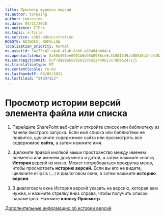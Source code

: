 ```yaml
---
title: Просмотр журнала версий
ms.author: toresing
author: tomresing
ms.date: 04/21/2020
ms.audience: ITPro
ms.topic: article
ms.service: o365-administration
ROBOTS: NOINDEX, NOFOLLOW
localization_priority: Normal
ms.assetid: 34c73c42-e4a0-41ab-8eb8-a834d4bb04c4
ms.openlocfilehash: 8a50b491ee0601b6d48b0986ce8c51081549ad80516b2fc9d52f1bf6e7c025cf
ms.sourcegitcommit: b5f7da89a650d2915dc652449623c78be6247175
ms.translationtype: MT
ms.contentlocale: ru-RU
ms.lasthandoff: 08/05/2021
ms.locfileid: "54037153"
---
```

# <a name="view-version-history-of-a-file-or-list-item"></a>Просмотр истории версий элемента файла или списка

1. Перейдите SharePoint веб-сайт и откройте список или библиотеку из панели быстрого запуска. Если имя списка или библиотеки не появится,  щелкните содержимое сайта или просмотреть все содержимое **сайта,** а затем нажмите имя.
    
2. Щелкните правой кнопкой мыши пространство между именем элемента или именем документа и датой, а затем нажмите кнопку **История** версий из меню. Может потребоваться прокрутка меню, чтобы просмотреть **историю версий.** Если вы его не видите, щелкните ellipsis (...) в диалоговом окне, а затем нажмите **историю версии**.
    
3. В диалоговом окне История версий указать на версию, которая вам нужна, и нажмите стрелку вниз справа, чтобы получить список параметров. Нажмите **кнопку Просмотр**.
    
[Дополнительные информацию об истории версий](https://go.microsoft.com/fwlink/?linkid=875709)
  

